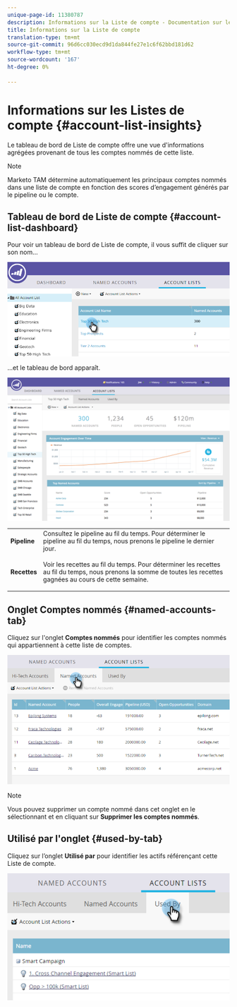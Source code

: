 ```yaml
---
unique-page-id: 11380787
description: Informations sur la Liste de compte - Documentation sur le marketing - Documentation sur le produit
title: Informations sur la Liste de compte
translation-type: tm+mt
source-git-commit: 96d6cc030ecd9d1da844fe27e1c6f62bbd181d62
workflow-type: tm+mt
source-wordcount: '167'
ht-degree: 0%

---
```



# Informations sur les Listes de compte {#account-list-insights}

Le tableau de bord de Liste de compte offre une vue d&#39;informations agrégées provenant de tous les comptes nommés de cette liste.

>[!NOTE]
>
>Marketo TAM détermine automatiquement les principaux comptes nommés dans une liste de compte en fonction des scores d’engagement générés par le pipeline ou le compte.

## Tableau de bord de Liste de compte {#account-list-dashboard}

Pour voir un tableau de bord de Liste de compte, il vous suffit de cliquer sur son nom...

![](assets/one-new.png)

...et le tableau de bord apparaît.

![](assets/two-new-1.png)

<table> 
 <tbody> 
  <tr> 
   <td colspan="1"><strong>Pipeline</strong></td> 
   <td colspan="1">Consultez le pipeline au fil du temps. Pour déterminer le pipeline au fil du temps, nous prenons le pipeline le dernier jour.</td> 
  </tr> 
  <tr> 
   <td><strong>Recettes</strong></td> 
   <td><p>Voir les recettes au fil du temps. Pour déterminer les recettes au fil du temps, nous prenons la somme de toutes les recettes gagnées au cours de cette semaine.</p></td> 
  </tr> 
 </tbody> 
</table>

## Onglet Comptes nommés {#named-accounts-tab}

Cliquez sur l&#39;onglet **Comptes nommés** pour identifier les comptes nommés qui appartiennent à cette liste de comptes.

![](assets/three-1.png)

>[!NOTE]
>
>Vous pouvez supprimer un compte nommé dans cet onglet en le sélectionnant et en cliquant sur **Supprimer les comptes nommés**.

## Utilisé par l&#39;onglet {#used-by-tab}

Cliquez sur l’onglet **Utilisé par** pour identifier les actifs référençant cette Liste de compte.

![](assets/four-2.png)
